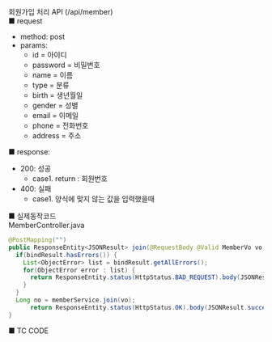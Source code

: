 회원가입 처리 API (/api/member)  
■ request
   - method: post
   - params:
      - id = 아이디
      - password = 비밀번호
      - name = 이름  
      - type = 분류
      - birth = 생년월일
      - gender = 성별
      - email = 이메일
      - phone = 전화번호
      - address = 주소
  
■ response:  
   - 200: 성공  
      - case1. return : 회원번호  
   - 400: 실패
      - case1. 양식에 맞지 않는 값을 입력했을때  
  
■ 실제동작코드  
MemberController.java  
```java
@PostMapping("")
public ResponseEntity<JSONResult> join(@RequestBody @Valid MemberVo vo, BindingResult bindResult) {
  if(bindResult.hasErrors()) {
    List<ObjectError> list = bindResult.getAllErrors();
    for(ObjectError error : list) {
      return ResponseEntity.status(HttpStatus.BAD_REQUEST).body(JSONResult.fail(error.getDefaultMessage()));
    }
  }
  Long no = memberService.join(vo);
      return ResponseEntity.status(HttpStatus.OK).body(JSONResult.success(no));
}
```
  
■ TC CODE  
  
 <tc code>
